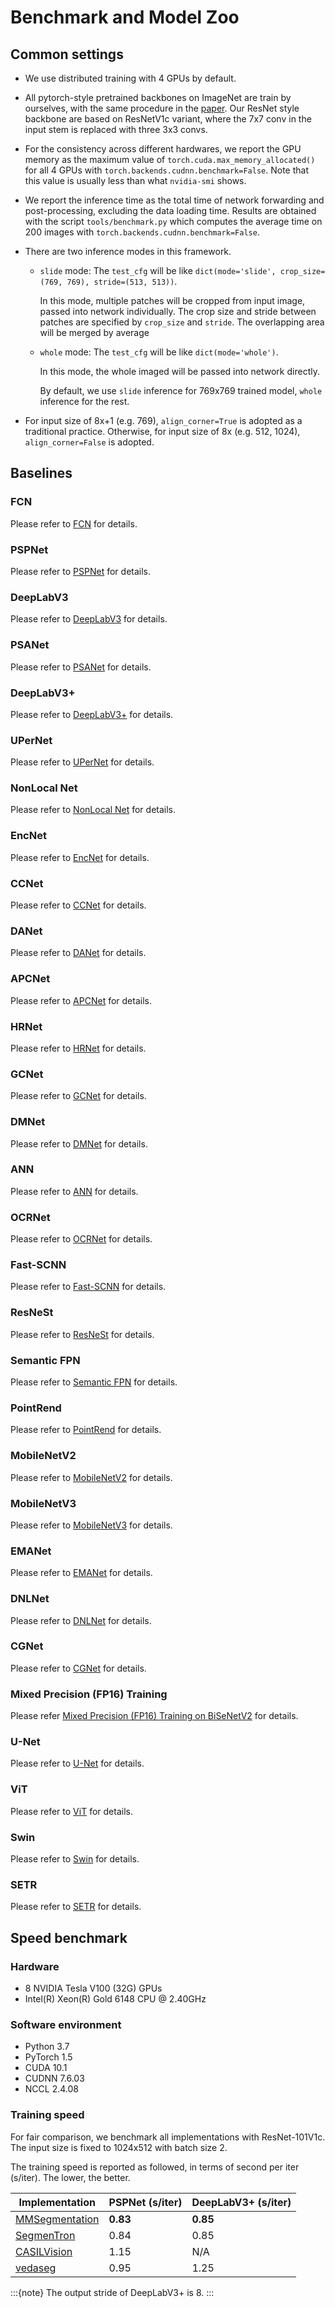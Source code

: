 # Benchmark and Model Zoo

## Common settings

- We use distributed training with 4 GPUs by default.

- All pytorch-style pretrained backbones on ImageNet are train by ourselves, with the same procedure in the [paper](https://arxiv.org/pdf/1812.01187.pdf).
  Our ResNet style backbone are based on ResNetV1c variant, where the 7x7 conv in the input stem is replaced with three 3x3 convs.

- For the consistency across different hardwares, we report the GPU memory as the maximum value of `torch.cuda.max_memory_allocated()` for all 4 GPUs with `torch.backends.cudnn.benchmark=False`.
  Note that this value is usually less than what `nvidia-smi` shows.

- We report the inference time as the total time of network forwarding and post-processing, excluding the data loading time.
  Results are obtained with the script `tools/benchmark.py` which computes the average time on 200 images with `torch.backends.cudnn.benchmark=False`.

- There are two inference modes in this framework.

  - `slide` mode: The `test_cfg` will be like `dict(mode='slide', crop_size=(769, 769), stride=(513, 513))`.

    In this mode, multiple patches will be cropped from input image, passed into network individually.
    The crop size and stride between patches are specified by `crop_size` and `stride`.
    The overlapping area will be merged by average

  - `whole` mode: The `test_cfg` will be like `dict(mode='whole')`.

    In this mode, the whole imaged will be passed into network directly.

    By default, we use `slide` inference for 769x769 trained model, `whole` inference for the rest.

- For input size of 8x+1 (e.g. 769), `align_corner=True` is adopted as a traditional practice.
  Otherwise, for input size of 8x (e.g. 512, 1024), `align_corner=False` is adopted.

## Baselines

### FCN

Please refer to [FCN](https://github.com/vbti-development/onedl-mmsegmentation/blob/main/configs/fcn) for details.

### PSPNet

Please refer to [PSPNet](https://github.com/vbti-development/onedl-mmsegmentation/blob/main/configs/pspnet) for details.

### DeepLabV3

Please refer to [DeepLabV3](https://github.com/vbti-development/onedl-mmsegmentation/blob/main/configs/deeplabv3) for details.

### PSANet

Please refer to [PSANet](https://github.com/vbti-development/onedl-mmsegmentation/blob/main/configs/psanet) for details.

### DeepLabV3+

Please refer to [DeepLabV3+](https://github.com/vbti-development/onedl-mmsegmentation/blob/main/configs/deeplabv3plus) for details.

### UPerNet

Please refer to [UPerNet](https://github.com/vbti-development/onedl-mmsegmentation/blob/main/configs/upernet) for details.

### NonLocal Net

Please refer to [NonLocal Net](https://github.com/vbti-development/onedl-mmsegmentation/blob/main/configs/nonlocal_net) for details.

### EncNet

Please refer to [EncNet](https://github.com/vbti-development/onedl-mmsegmentation/blob/main/configs/encnet) for details.

### CCNet

Please refer to [CCNet](https://github.com/vbti-development/onedl-mmsegmentation/blob/main/configs/ccnet) for details.

### DANet

Please refer to [DANet](https://github.com/vbti-development/onedl-mmsegmentation/blob/main/configs/danet) for details.

### APCNet

Please refer to [APCNet](https://github.com/vbti-development/onedl-mmsegmentation/blob/main/configs/apcnet) for details.

### HRNet

Please refer to [HRNet](https://github.com/vbti-development/onedl-mmsegmentation/blob/main/configs/hrnet) for details.

### GCNet

Please refer to [GCNet](https://github.com/vbti-development/onedl-mmsegmentation/blob/main/configs/gcnet) for details.

### DMNet

Please refer to [DMNet](https://github.com/vbti-development/onedl-mmsegmentation/blob/main/configs/dmnet) for details.

### ANN

Please refer to [ANN](https://github.com/vbti-development/onedl-mmsegmentation/blob/main/configs/ann) for details.

### OCRNet

Please refer to [OCRNet](https://github.com/vbti-development/onedl-mmsegmentation/blob/main/configs/ocrnet) for details.

### Fast-SCNN

Please refer to [Fast-SCNN](https://github.com/vbti-development/onedl-mmsegmentation/blob/main/configs/fastscnn) for details.

### ResNeSt

Please refer to [ResNeSt](https://github.com/vbti-development/onedl-mmsegmentation/blob/main/configs/resnest) for details.

### Semantic FPN

Please refer to [Semantic FPN](https://github.com/vbti-development/onedl-mmsegmentation/blob/main/configs/sem_fpn) for details.

### PointRend

Please refer to [PointRend](https://github.com/vbti-development/onedl-mmsegmentation/blob/main/configs/point_rend) for details.

### MobileNetV2

Please refer to [MobileNetV2](https://github.com/vbti-development/onedl-mmsegmentation/blob/main/configs/mobilenet_v2) for details.

### MobileNetV3

Please refer to [MobileNetV3](https://github.com/vbti-development/onedl-mmsegmentation/blob/main/configs/mobilenet_v3) for details.

### EMANet

Please refer to [EMANet](https://github.com/vbti-development/onedl-mmsegmentation/blob/main/configs/emanet) for details.

### DNLNet

Please refer to [DNLNet](https://github.com/vbti-development/onedl-mmsegmentation/blob/main/configs/dnlnet) for details.

### CGNet

Please refer to [CGNet](https://github.com/vbti-development/onedl-mmsegmentation/blob/main/configs/cgnet) for details.

### Mixed Precision (FP16) Training

Please refer [Mixed Precision (FP16) Training on BiSeNetV2](https://github.com/vbti-development/onedl-mmsegmentation/blob/main/configs/bisenetv2/bisenetv2_fcn_4xb4-160k_cityscapes-1024x1024.py) for details.

### U-Net

Please refer to [U-Net](https://github.com/vbti-development/onedl-mmsegmentation/blob/main/configs/unet/README.md) for details.

### ViT

Please refer to [ViT](https://github.com/vbti-development/onedl-mmsegmentation/blob/main/configs/vit/README.md) for details.

### Swin

Please refer to [Swin](https://github.com/vbti-development/onedl-mmsegmentation/blob/main/configs/swin/README.md) for details.

### SETR

Please refer to [SETR](https://github.com/vbti-development/onedl-mmsegmentation/blob/main/configs/setr/README.md) for details.

## Speed benchmark

### Hardware

- 8 NVIDIA Tesla V100 (32G) GPUs
- Intel(R) Xeon(R) Gold 6148 CPU @ 2.40GHz

### Software environment

- Python 3.7
- PyTorch 1.5
- CUDA 10.1
- CUDNN 7.6.03
- NCCL 2.4.08

### Training speed

For fair comparison, we benchmark all implementations with ResNet-101V1c.
The input size is fixed to 1024x512 with batch size 2.

The training speed is reported as followed, in terms of second per iter (s/iter). The lower, the better.

| Implementation                                                              | PSPNet (s/iter) | DeepLabV3+ (s/iter) |
| --------------------------------------------------------------------------- | --------------- | ------------------- |
| [MMSegmentation](https://github.com/vbti-development/onedl-mmsegmentation)              | **0.83**        | **0.85**            |
| [SegmenTron](https://github.com/LikeLy-Journey/SegmenTron)                  | 0.84            | 0.85                |
| [CASILVision](https://github.com/CSAILVision/semantic-segmentation-pytorch) | 1.15            | N/A                 |
| [vedaseg](https://github.com/Media-Smart/vedaseg)                           | 0.95            | 1.25                |

:::{note}
The output stride of DeepLabV3+ is 8.
:::
